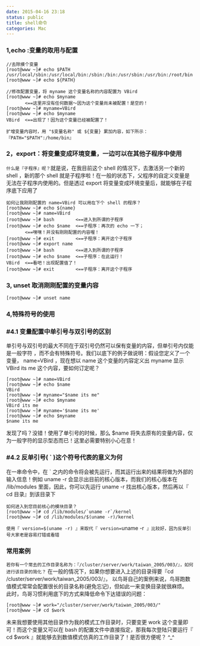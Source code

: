 ```yaml
---
date: 2015-04-16 23:18
status: public
title: shell命令
categories: Mac
---
```


### 1,echo :变量的取用与配置
```
//去除摸个变量
[root@www ~]# echo $PATH
/usr/local/sbin:/usr/local/bin:/sbin:/bin:/usr/sbin:/usr/bin:/root/bin
[root@www ~]# echo ${PATH}
```
```
//修改配置变量，将 myname 这个变量名称的内容配置为 VBird
[root@www ~]# echo $myname
       <==这里并没有任何数据～因为这个变量尚未被配置！是空的！
[root@www ~]# myname=VBird
[root@www ~]# echo $myname
VBird  <==出现了！因为这个变量已经被配置了！
```
```
扩增变量内容时，用 "$变量名称" 或 ${变量} 累加内容，如下所示：
『PATH="$PATH":/home/bin』
```
### 2，export：将变量变成环境变量，一边可以在其他子程序中使用
`什么是『子程序』呢？`就是说，在我目前这个 shell 的情况下，去激活另一个新的 shell ，新的那个 shell 就是子程序啦！在一般的状态下，父程序的自定义变量是无法在子程序内使用的。但是透过 export 将变量变成环境变量后，就能够在子程序底下应用了
```
如何让我刚刚配置的 name=VBird 可以用在下个 shell 的程序？
[root@www ~]# echo ${name}
[root@www ~]# name=VBird
[root@www ~]# bash        <==进入到所谓的子程序
[root@www ~]# echo $name  <==子程序：再次的 echo 一下；
       <==嘿嘿！并没有刚刚配置的内容喔！
[root@www ~]# exit        <==子程序：离开这个子程序
[root@www ~]# export name
[root@www ~]# bash        <==进入到所谓的子程序
[root@www ~]# echo $name  <==子程序：在此运行！
VBird  <==看吧！出现配置值了！
[root@www ~]# exit        <==子程序：离开这个子程序
```
### 3, unset 取消刚刚配置的变量内容
```
[root@www ~]# unset name
```
### 4,特殊符号的使用
### #4.1 变量配置中单引号与双引号的区别
单引号与双引号的最大不同在于双引号仍然可以保有变量的内容，但单引号内仅能是一般字符 ，而不会有特殊符号。我们以底下的例子做说明：假设您定义了一个变量， name=VBird ，现在想以 name 这个变量的内容定义出 myname 显示 VBird its me 这个内容，要如何订定呢？
```
[root@www ~]# name=VBird
[root@www ~]# echo $name
VBird
[root@www ~]# myname="$name its me"
[root@www ~]# echo $myname
VBird its me
[root@www ~]# myname='$name its me'
[root@www ~]# echo $myname
$name its me
```
发现了吗？没错！使用了单引号的时候，那么 $name 将失去原有的变量内容，仅为一般字符的显示型态而已！这里必需要特别小心在意！
### #4.2 反单引号( ` )这个符号代表的意义为何
在一串命令中，在 ` 之内的命令将会被先运行，而其运行出来的结果将做为外部的输入信息！例如 uname -r 会显示出目前的核心版本，而我们的核心版本在 /lib/modules 里面，因此，你可以先运行 uname -r 找出核心版本，然后再以『 cd 目录』到该目录下
```
如何进入到您目前核心的模块目录？
[root@www ~]# cd /lib/modules/`uname -r`/kernel
[root@www ~]# cd /lib/modules/$(uname -r)/kernel
```
`使用『 version=$(uname -r) 』来取代『 version=`uname -r` 』比较好，因为反单引号大家老是容易打错或看错`
### 常用案例
`若你有一个常去的工作目录名称为：『/cluster/server/work/taiwan_2005/003/』，如何进行该目录的简化？`
在一般的情况下，如果你想要进入上述的目录得要『cd /cluster/server/work/taiwan_2005/003/』， 以鸟哥自己的案例来说，鸟哥跑数值模式常常会配置很长的目录名称(避免忘记)，但如此一来变换目录就很麻烦。 此时，鸟哥习惯利用底下的方式来降低命令下达错误的问题：
```
[root@www ~]# work="/cluster/server/work/taiwan_2005/003/"
[root@www ~]# cd $work
```
未来我想要使用其他目录作为我的模式工作目录时，只要变更 work 这个变量即可！而这个变量又可以在 bash 的配置文件中直接指定，那我每次登陆只要运行『 cd $work 』就能够去到数值模式仿真的工作目录了！是否很方便呢？ ^_^


